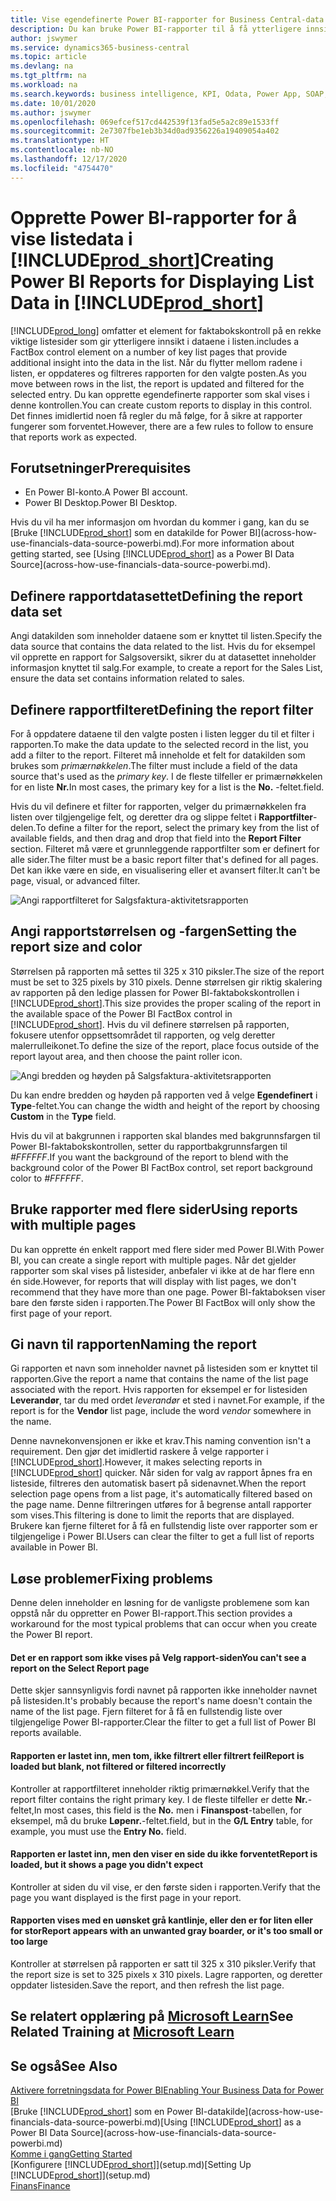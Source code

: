 ```yaml
---
title: Vise egendefinerte Power BI-rapporter for Business Central-data | Microsoft Docs
description: Du kan bruke Power BI-rapporter til å få ytterligere innsikt i data i lister.
author: jswymer
ms.service: dynamics365-business-central
ms.topic: article
ms.devlang: na
ms.tgt_pltfrm: na
ms.workload: na
ms.search.keywords: business intelligence, KPI, Odata, Power App, SOAP, analysis
ms.date: 10/01/2020
ms.author: jswymer
ms.openlocfilehash: 069efcef517cd442539f13fad5e5a2c89e1533ff
ms.sourcegitcommit: 2e7307fbe1eb3b34d0ad9356226a19409054a402
ms.translationtype: HT
ms.contentlocale: nb-NO
ms.lasthandoff: 12/17/2020
ms.locfileid: "4754470"
---
```

# <a name="creating-power-bi-reports-for-displaying-list-data-in-prod_short"></a><span data-ttu-id="8d1ae-103">Opprette Power BI-rapporter for å vise listedata i [!INCLUDE[prod_short](includes/prod_short.md)]</span><span class="sxs-lookup"><span data-stu-id="8d1ae-103">Creating Power BI Reports for Displaying List Data in [!INCLUDE[prod_short](includes/prod_short.md)]</span></span>

[!INCLUDE[prod_long](includes/prod_long.md)] <span data-ttu-id="8d1ae-104">omfatter et element for faktabokskontroll på en rekke viktige listesider som gir ytterligere innsikt i dataene i listen.</span><span class="sxs-lookup"><span data-stu-id="8d1ae-104">includes a FactBox control element on a number of key list pages that provide additional insight into the data in the list.</span></span> <span data-ttu-id="8d1ae-105">Når du flytter mellom radene i listen, er oppdateres og filtreres rapporten for den valgte posten.</span><span class="sxs-lookup"><span data-stu-id="8d1ae-105">As you move between rows in the list, the report is updated and filtered for the selected entry.</span></span> <span data-ttu-id="8d1ae-106">Du kan opprette egendefinerte rapporter som skal vises i denne kontrollen.</span><span class="sxs-lookup"><span data-stu-id="8d1ae-106">You can create custom reports to display in this control.</span></span> <span data-ttu-id="8d1ae-107">Det finnes imidlertid noen få regler du må følge, for å sikre at rapporter fungerer som forventet.</span><span class="sxs-lookup"><span data-stu-id="8d1ae-107">However, there are a few rules to follow to ensure that reports work as expected.</span></span>  

## <a name="prerequisites"></a><span data-ttu-id="8d1ae-108">Forutsetninger</span><span class="sxs-lookup"><span data-stu-id="8d1ae-108">Prerequisites</span></span>

- <span data-ttu-id="8d1ae-109">En Power BI-konto.</span><span class="sxs-lookup"><span data-stu-id="8d1ae-109">A Power BI account.</span></span>
- <span data-ttu-id="8d1ae-110">Power BI Desktop.</span><span class="sxs-lookup"><span data-stu-id="8d1ae-110">Power BI Desktop.</span></span>

<span data-ttu-id="8d1ae-111">Hvis du vil ha mer informasjon om hvordan du kommer i gang, kan du se [Bruke [!INCLUDE[prod_short](includes/prod_short.md)] som en datakilde for Power BI](across-how-use-financials-data-source-powerbi.md).</span><span class="sxs-lookup"><span data-stu-id="8d1ae-111">For more information about getting started, see [Using [!INCLUDE[prod_short](includes/prod_short.md)] as a Power BI Data Source](across-how-use-financials-data-source-powerbi.md).</span></span>

## <a name="defining-the-report-data-set"></a><span data-ttu-id="8d1ae-112">Definere rapportdatasettet</span><span class="sxs-lookup"><span data-stu-id="8d1ae-112">Defining the report data set</span></span>

<span data-ttu-id="8d1ae-113">Angi datakilden som inneholder dataene som er knyttet til listen.</span><span class="sxs-lookup"><span data-stu-id="8d1ae-113">Specify the data source that contains the data related to the list.</span></span> <span data-ttu-id="8d1ae-114">Hvis du for eksempel vil opprette en rapport for Salgsoversikt, sikrer du at datasettet inneholder informasjon knyttet til salg.</span><span class="sxs-lookup"><span data-stu-id="8d1ae-114">For example, to create a report for the Sales List, ensure the data set contains information related to sales.</span></span>  

## <a name="defining-the-report-filter"></a><span data-ttu-id="8d1ae-115">Definere rapportfilteret</span><span class="sxs-lookup"><span data-stu-id="8d1ae-115">Defining the report filter</span></span>

<span data-ttu-id="8d1ae-116">For å oppdatere dataene til den valgte posten i listen legger du til et filter i rapporten.</span><span class="sxs-lookup"><span data-stu-id="8d1ae-116">To make the data update to the selected record in the list, you add a filter to the report.</span></span> <span data-ttu-id="8d1ae-117">Filteret må inneholde et felt for datakilden som brukes som *primærnøkkelen*.</span><span class="sxs-lookup"><span data-stu-id="8d1ae-117">The filter must include a field of the data source that's used as the *primary key*.</span></span> <span data-ttu-id="8d1ae-118">I de fleste tilfeller er primærnøkkelen for en liste **Nr.**</span><span class="sxs-lookup"><span data-stu-id="8d1ae-118">In most cases, the primary key for a list is the **No.**</span></span> <span data-ttu-id="8d1ae-119">-feltet.</span><span class="sxs-lookup"><span data-stu-id="8d1ae-119">field.</span></span>

<span data-ttu-id="8d1ae-120">Hvis du vil definere et filter for rapporten, velger du primærnøkkelen fra listen over tilgjengelige felt, og deretter dra og slippe feltet i **Rapportfilter**-delen.</span><span class="sxs-lookup"><span data-stu-id="8d1ae-120">To define a filter for the report, select the primary key from the list of available fields, and then drag and drop that field into the **Report Filter** section.</span></span> <span data-ttu-id="8d1ae-121">Filteret må være et grunnleggende rapportfilter som er definert for alle sider.</span><span class="sxs-lookup"><span data-stu-id="8d1ae-121">The filter must be a basic report filter that's defined for all pages.</span></span> <span data-ttu-id="8d1ae-122">Det kan ikke være en side, en visualisering eller et avansert filter.</span><span class="sxs-lookup"><span data-stu-id="8d1ae-122">It can't be page, visual, or advanced filter.</span></span>

![Angi rapportfilteret for Salgsfaktura-aktivitetsrapporten](./media/across-how-use-powerbi-reports-factbox/financials-powerbi-report-filter-v3.png)

## <a name="setting-the-report-size-and-color"></a><span data-ttu-id="8d1ae-124">Angi rapportstørrelsen og -fargen</span><span class="sxs-lookup"><span data-stu-id="8d1ae-124">Setting the report size and color</span></span>

<span data-ttu-id="8d1ae-125">Størrelsen på rapporten må settes til 325 x 310 piksler.</span><span class="sxs-lookup"><span data-stu-id="8d1ae-125">The size of the report must be set to 325 pixels by 310 pixels.</span></span> <span data-ttu-id="8d1ae-126">Denne størrelsen gir riktig skalering av rapporten på den ledige plassen for Power BI-faktabokskontrollen i [!INCLUDE[prod_short](includes/prod_short.md)].</span><span class="sxs-lookup"><span data-stu-id="8d1ae-126">This size provides the proper scaling of the report in the available space of the Power BI FactBox control in [!INCLUDE[prod_short](includes/prod_short.md)].</span></span> <span data-ttu-id="8d1ae-127">Hvis du vil definere størrelsen på rapporten, fokusere utenfor oppsettsområdet til rapporten, og velg deretter malerrulleikonet.</span><span class="sxs-lookup"><span data-stu-id="8d1ae-127">To define the size of the report, place focus outside of the report layout area, and then choose the paint roller icon.</span></span>

![Angi bredden og høyden på Salgsfaktura-aktivitetsrapporten](./media/across-how-use-powerbi-reports-factbox/financials-powerbi-report-sizing-v3.png)

<span data-ttu-id="8d1ae-129">Du kan endre bredden og høyden på rapporten ved å velge **Egendefinert** i **Type**-feltet.</span><span class="sxs-lookup"><span data-stu-id="8d1ae-129">You can change the width and height of the report by choosing **Custom** in the **Type** field.</span></span>

<span data-ttu-id="8d1ae-130">Hvis du vil at bakgrunnen i rapporten skal blandes med bakgrunnsfargen til Power BI-faktabokskontrollen, setter du rapportbakgrunnsfargen til *#FFFFFF*.</span><span class="sxs-lookup"><span data-stu-id="8d1ae-130">If you want the background of the report to blend with the background color of the Power BI FactBox control, set report background color to *#FFFFFF*.</span></span> 

## <a name="using-reports-with-multiple-pages"></a><span data-ttu-id="8d1ae-131">Bruke rapporter med flere sider</span><span class="sxs-lookup"><span data-stu-id="8d1ae-131">Using reports with multiple pages</span></span>

<span data-ttu-id="8d1ae-132">Du kan opprette én enkelt rapport med flere sider med Power BI.</span><span class="sxs-lookup"><span data-stu-id="8d1ae-132">With Power BI, you can create a single report with multiple pages.</span></span> <span data-ttu-id="8d1ae-133">Når det gjelder rapporter som skal vises på listesider, anbefaler vi ikke at de har flere enn én side.</span><span class="sxs-lookup"><span data-stu-id="8d1ae-133">However, for reports that will display with list pages, we don't recommend that they have more than one page.</span></span> <span data-ttu-id="8d1ae-134">Power BI-faktaboksen viser bare den første siden i rapporten.</span><span class="sxs-lookup"><span data-stu-id="8d1ae-134">The Power BI FactBox will only show the first page of your report.</span></span>

## <a name="naming-the-report"></a><span data-ttu-id="8d1ae-135">Gi navn til rapporten</span><span class="sxs-lookup"><span data-stu-id="8d1ae-135">Naming the report</span></span>

<span data-ttu-id="8d1ae-136">Gi rapporten et navn som inneholder navnet på listesiden som er knyttet til rapporten.</span><span class="sxs-lookup"><span data-stu-id="8d1ae-136">Give the report a name that contains the name of the list page associated with the report.</span></span> <span data-ttu-id="8d1ae-137">Hvis rapporten for eksempel er for listesiden **Leverandør**, tar du med ordet *leverandør* et sted i navnet.</span><span class="sxs-lookup"><span data-stu-id="8d1ae-137">For example, if the report is for the **Vendor** list page, include the word *vendor* somewhere in the name.</span></span>  

<span data-ttu-id="8d1ae-138">Denne navnekonvensjonen er ikke et krav.</span><span class="sxs-lookup"><span data-stu-id="8d1ae-138">This naming convention isn't a requirement.</span></span> <span data-ttu-id="8d1ae-139">Den gjør det imidlertid raskere å velge rapporter i [!INCLUDE[prod_short](includes/prod_short.md)].</span><span class="sxs-lookup"><span data-stu-id="8d1ae-139">However, it makes selecting reports in [!INCLUDE[prod_short](includes/prod_short.md)] quicker.</span></span> <span data-ttu-id="8d1ae-140">Når siden for valg av rapport åpnes fra en listeside, filtreres den automatisk basert på sidenavnet.</span><span class="sxs-lookup"><span data-stu-id="8d1ae-140">When the report selection page opens from a list page, it's automatically filtered based on the page name.</span></span> <span data-ttu-id="8d1ae-141">Denne filtreringen utføres for å begrense antall rapporter som vises.</span><span class="sxs-lookup"><span data-stu-id="8d1ae-141">This filtering is done to limit the reports that are displayed.</span></span> <span data-ttu-id="8d1ae-142">Brukere kan fjerne filteret for å få en fullstendig liste over rapporter som er tilgjengelige i Power BI.</span><span class="sxs-lookup"><span data-stu-id="8d1ae-142">Users can clear the filter to get a full list of reports available in Power BI.</span></span>  

## <a name="fixing-problems"></a><span data-ttu-id="8d1ae-143">Løse problemer</span><span class="sxs-lookup"><span data-stu-id="8d1ae-143">Fixing problems</span></span>

<span data-ttu-id="8d1ae-144">Denne delen inneholder en løsning for de vanligste problemene som kan oppstå når du oppretter en Power BI-rapport.</span><span class="sxs-lookup"><span data-stu-id="8d1ae-144">This section provides a workaround for the most typical problems that can occur when you create the Power BI report.</span></span>  

#### <a name="you-cant-see-a-report-on-the-select-report-page"></a><span data-ttu-id="8d1ae-145">Det er en rapport som ikke vises på Velg rapport-siden</span><span class="sxs-lookup"><span data-stu-id="8d1ae-145">You can't see a report on the Select Report page</span></span>

<span data-ttu-id="8d1ae-146">Dette skjer sannsynligvis fordi navnet på rapporten ikke inneholder navnet på listesiden.</span><span class="sxs-lookup"><span data-stu-id="8d1ae-146">It's probably because the report's name doesn't contain the name of the list page.</span></span> <span data-ttu-id="8d1ae-147">Fjern filteret for å få en fullstendig liste over tilgjengelige Power BI-rapporter.</span><span class="sxs-lookup"><span data-stu-id="8d1ae-147">Clear the filter to get a full list of Power BI reports available.</span></span>  

#### <a name="report-is-loaded-but-blank-not-filtered-or-filtered-incorrectly"></a><span data-ttu-id="8d1ae-148">Rapporten er lastet inn, men tom, ikke filtrert eller filtrert feil</span><span class="sxs-lookup"><span data-stu-id="8d1ae-148">Report is loaded but blank, not filtered or filtered incorrectly</span></span>

<span data-ttu-id="8d1ae-149">Kontroller at rapportfilteret inneholder riktig primærnøkkel.</span><span class="sxs-lookup"><span data-stu-id="8d1ae-149">Verify that the report filter contains the right primary key.</span></span> <span data-ttu-id="8d1ae-150">I de fleste tilfeller er dette **Nr.**-feltet,</span><span class="sxs-lookup"><span data-stu-id="8d1ae-150">In most cases, this field is the **No.**</span></span> <span data-ttu-id="8d1ae-151">men i **Finanspost**-tabellen, for eksempel, må du bruke **Løpenr.**-feltet.</span><span class="sxs-lookup"><span data-stu-id="8d1ae-151">field, but in the **G/L Entry** table, for example, you must use the **Entry No.** field.</span></span>

#### <a name="report-is-loaded-but-it-shows-a-page-you-didnt-expect"></a><span data-ttu-id="8d1ae-152">Rapporten er lastet inn, men den viser en side du ikke forventet</span><span class="sxs-lookup"><span data-stu-id="8d1ae-152">Report is loaded, but it shows a page you didn't expect</span></span>

<span data-ttu-id="8d1ae-153">Kontroller at siden du vil vise, er den første siden i rapporten.</span><span class="sxs-lookup"><span data-stu-id="8d1ae-153">Verify that the page you want displayed is the first page in your report.</span></span>  

#### <a name="report-appears-with-an-unwanted-gray-boarder-or-its-too-small-or-too-large"></a><span data-ttu-id="8d1ae-154">Rapporten vises med en uønsket grå kantlinje, eller den er for liten eller for stor</span><span class="sxs-lookup"><span data-stu-id="8d1ae-154">Report appears with an unwanted gray boarder, or it's too small or too large</span></span>

<span data-ttu-id="8d1ae-155">Kontroller at størrelsen på rapporten er satt til 325 x 310 piksler.</span><span class="sxs-lookup"><span data-stu-id="8d1ae-155">Verify that the report size is set to 325 pixels x 310 pixels.</span></span> <span data-ttu-id="8d1ae-156">Lagre rapporten, og deretter oppdater listesiden.</span><span class="sxs-lookup"><span data-stu-id="8d1ae-156">Save the report, and then refresh the list page.</span></span>  

## <a name="see-related-training-at-microsoft-learn"></a><span data-ttu-id="8d1ae-157">Se relatert opplæring på [Microsoft Learn](/learn/modules/configure-powerbi-excel-dynamics-365-business-central/index)</span><span class="sxs-lookup"><span data-stu-id="8d1ae-157">See Related Training at [Microsoft Learn](/learn/modules/configure-powerbi-excel-dynamics-365-business-central/index)</span></span>

## <a name="see-also"></a><span data-ttu-id="8d1ae-158">Se også</span><span class="sxs-lookup"><span data-stu-id="8d1ae-158">See Also</span></span>

[<span data-ttu-id="8d1ae-159">Aktivere forretningsdata for Power BI</span><span class="sxs-lookup"><span data-stu-id="8d1ae-159">Enabling Your Business Data for Power BI</span></span>](admin-powerbi.md)  
<span data-ttu-id="8d1ae-160">[Bruke [!INCLUDE[prod_short](includes/prod_short.md)] som en Power BI-datakilde](across-how-use-financials-data-source-powerbi.md)</span><span class="sxs-lookup"><span data-stu-id="8d1ae-160">[Using [!INCLUDE[prod_short](includes/prod_short.md)] as a Power BI Data Source](across-how-use-financials-data-source-powerbi.md)</span></span>  
[<span data-ttu-id="8d1ae-161">Komme i gang</span><span class="sxs-lookup"><span data-stu-id="8d1ae-161">Getting Started</span></span>](product-get-started.md)  
<span data-ttu-id="8d1ae-162">[Konfigurere [!INCLUDE[prod_short](includes/prod_short.md)]](setup.md)</span><span class="sxs-lookup"><span data-stu-id="8d1ae-162">[Setting Up [!INCLUDE[prod_short](includes/prod_short.md)]](setup.md)</span></span>  
[<span data-ttu-id="8d1ae-163">Finans</span><span class="sxs-lookup"><span data-stu-id="8d1ae-163">Finance</span></span>](finance.md)  
